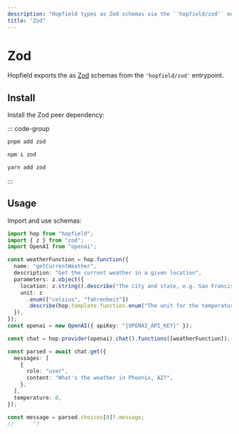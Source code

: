 ```yaml
---
description: "Hopfield types as Zod schemas via the `'hopfield/zod'` entrypoint."
title: "Zod"
---
```


# Zod

Hopfield exports the as [Zod](https://github.com/colinhacks/zod) schemas from the `'hopfield/zod'` entrypoint.

## Install

Install the Zod peer dependency:

::: code-group

```bash [pnpm]
pnpm add zod
```

```bash [npm]
npm i zod
```

```bash [yarn]
yarn add zod
```

:::

## Usage

Import and use schemas:

```ts twoslash
import hop from "hopfield";
import { z } from "zod";
import OpenAI from "openai";

const weatherFunction = hop.function({
  name: "getCurrentWeather",
  description: "Get the current weather in a given location",
  parameters: z.object({
    location: z.string().describe("The city and state, e.g. San Francisco, CA"),
    unit: z
      .enum(["celsius", "fahrenheit"])
      .describe(hop.template.function.enum("The unit for the temperature.")),
  }),
});
const openai = new OpenAI({ apiKey: "{OPENAI_API_KEY}" });

const chat = hop.provider(openai).chat().functions([weatherFunction]);

const parsed = await chat.get({
  messages: [
    {
      role: "user",
      content: "What's the weather in Phoenix, AZ?",
    },
  ],
  temperature: 0,
});

const message = parsed.choices[0]?.message;
//      ^?
```
